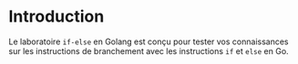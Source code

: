 # Introduction

Le laboratoire `if-else` en Golang est conçu pour tester vos connaissances sur les instructions de branchement avec les instructions `if` et `else` en Go.
